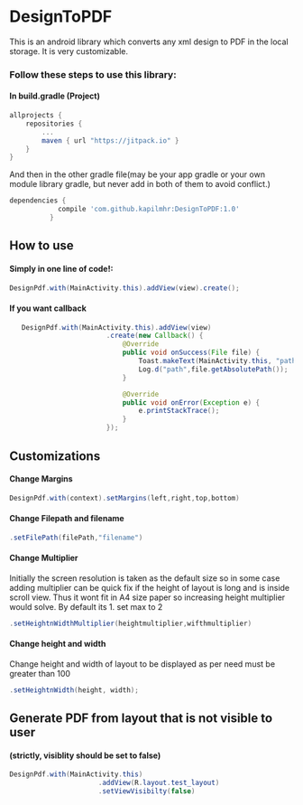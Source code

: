 # DesignToPDF
This is an android library which converts any xml design to PDF in the local storage. It is very customizable.


### Follow these steps to use this library:
#### In build.gradle (Project)

``` gradle
allprojects {
    repositories {
        ...
        maven { url "https://jitpack.io" }
    }
}
``` 

And then in the other gradle file(may be your app gradle or your own module library gradle, but never add in both of them to avoid conflict.)

``` gradle
dependencies {
	        compile 'com.github.kapilmhr:DesignToPDF:1.0'
          }
```


## How to use

####  Simply in one line of code!:
``` java
DesignPdf.with(MainActivity.this).addView(view).create();
```
#### If you want callback 
``` java
   DesignPdf.with(MainActivity.this).addView(view)
                        .create(new Callback() {
                            @Override
                            public void onSuccess(File file) {
                                Toast.makeText(MainActivity.this, "path: "+file.getAbsolutePath(), Toast.LENGTH_SHORT).show();
                                Log.d("path",file.getAbsolutePath());
                            }

                            @Override
                            public void onError(Exception e) {
                                e.printStackTrace();
                            }
                        });
```

## Customizations

#### Change Margins
``` java
DesignPdf.with(context).setMargins(left,right,top,bottom)
```

#### Change Filepath and filename
``` java
.setFilePath(filePath,"filename")
```

#### Change Multiplier
Initially the screen resolution is taken as the default size so in some case adding multiplier can be quick fix
if the height of layout is long and is inside scroll view. Thus it wont fit in A4 size paper so increasing height multiplier would solve.
By default its 1. set max to 2
```java
.setHeightnWidthMultiplier(heightmultiplier,wifthmultiplier)
```

#### Change height and width
Change height and width of layout to be displayed as per need
must be greater than 100
``` java
.setHeightnWidth(height, width);
```
## Generate PDF from layout that is not visible to user
#### (strictly, visiblity should be set to false)
``` java
DesignPdf.with(MainActivity.this)
                      .addView(R.layout.test_layout)
                      .setViewVisibilty(false)
```


